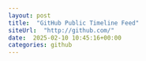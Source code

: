 ```yaml
---
layout: post
title:  "GitHub Public Timeline Feed"
siteUrl:  "http://github.com/"
date:  2025-02-10 10:45:16+00:00
categories: github
---
```


